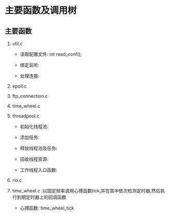 # 主要函数及调用树

## 主要函数

1. util.c
    
    - 读取配置文件: int read_conf();

    - 绑定监听:

    - 处理连接:

2. epoll.c

3. ftp_connection.c

4. time_wheel.c

5. threadpool.c

    - 初始化线程池:

    - 添加任务:

    - 释放线程池及任务:

    - 回收线程资源:

    - 工作线程入口函数:

6. rio.c

7. time_wheel.c :以固定频率调用心搏函数tick,并在其中依次检测定时器,然后执行到期定时器上的回调函数

    - 心搏函数: time_wheel_tick
